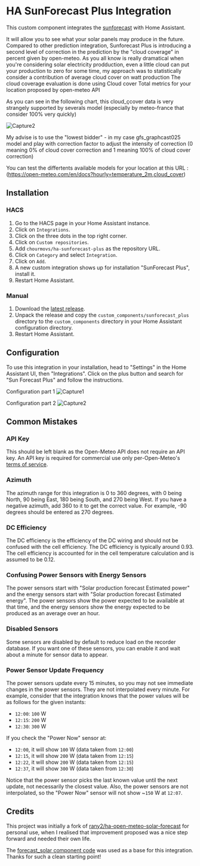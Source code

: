 # HA SunForecast Plus Integration

This custom component integrates the [sunforecast](https://github.com/chourmovs/ha-sunforecast-plus) with Home Assistant.

It will allow you to see what your solar panels may produce in the future.
Compared to other prediction integration, Sunforecast Plus is introducing a second level of correction in the prediction by the "cloud coverage" in percent given by open-meteo.
As you all know is really dramatical when you're considering solar electricity prodduction, even a little cloud can put your production to zero for some time, my approach was to statistically consider a contribution of average cloud cover on watt production
The cloud coverage evaluation is done using Cloud cover Total metrics for your location proposed by open-meteo API

As you can see in the following chart, this cloud_çcover data is very strangely supported by severals model (especially by meteo-france that consider 100% very quickly)

![Capture2](https://i.imgur.com/2ZTGl62.png)

My advise is to use the "lowest bidder"  - in my case gfs_graphcast025 model and play with correction factor to adjust the intensity of correction (0 meaning 0% of cloud cover correction and 1 meaning 100% of cloud cover correction)

You can test the differtents available models for your location at this URL : (https://open-meteo.com/en/docs?hourly=temperature_2m,cloud_cover)

## Installation

### HACS

1. Go to the HACS page in your Home Assistant instance.
2. Click on `Integrations`.
3. Click on the three dots in the top right corner.
4. Click on `Custom repositories`.
5. Add `chourmovs/ha-sunforecast-plus` as the repository URL.
6. Click on `Category` and select `Integration`.
7. Click on `Add`.
8. A new custom integration shows up for installation "SunForecast Plus", install it.
9. Restart Home Assistant.

### Manual

1. Download the [latest release](https://github.com/chourmovs/ha-sunforecast-plus/releases/latest).
2. Unpack the release and copy the `custom_components/sunforecast_plus` directory to the `custom_components` directory in your Home Assistant configuration directory.
3. Restart Home Assistant.

## Configuration

To use this integration in your installation, head to "Settings" in the Home Assistant UI, then "Integrations". Click on the plus button and search for "Sun Forecast Plus" and follow the instructions.

Configuration part 1
![Capture1](https://i.imgur.com/1PmFjbG.png)

Configuration part 2
![Capture2](https://i.imgur.com/l6ZtTup.png)




## Common Mistakes

### API Key

This should be left blank as the Open-Meteo API does not require an API key. An API key is required for commercial use only per-Open-Meteo's [terms of service](https://open-meteo.com/en/terms).

### Azimuth

The azimuth range for this integration is 0 to 360 degrees, with 0 being North, 90 being East, 180 being South, and 270 being West. If you have a negative azimuth, add 360 to it to get the correct value. For example, -90 degrees should be entered as 270 degrees.

### DC Efficiency

The DC efficiency is the efficiency of the DC wiring and should not be confused with the cell efficiency. The DC efficiency is typically around 0.93. The cell efficiency is accounted for in the cell temperature calculation and is assumed to be 0.12.

### Confusing Power Sensors with Energy Sensors

The power sensors start with "Solar production forecast Estimated power" and the energy sensors start with "Solar production forecast Estimated energy". The power sensors show the power expected to be available at that time, and the energy sensors show the energy expected to be produced as an average over an hour.


### Disabled Sensors

Some sensors are disabled by default to reduce load on the recorder database. If you want one of these sensors, you can enable it and wait about a minute for sensor data to appear.

### Power Sensor Update Frequency

The power sensors update every 15 minutes, so you may not see immediate changes in the power sensors. They are not interpolated every minute. For example, consider that the integration knows that the power values will be as follows for the given instants:

- `12:00`: `100` W
- `12:15`: `200` W
- `12:30`: `300` W

If you check the "Power Now" sensor at:

- `12:00`, it will show `100` W (data taken from `12:00`)
- `12:15`, it will show `200` W (data taken from `12:15`)
- `12:22`, it will show `200` W (data taken from `12:15`)
- `12:37`, it will show `300` W (data taken from `12:30`)

Notice that the power sensor picks the last known value until the next update, not necessarily the closest value. Also, the power sensors are not interpolated, so the "Power Now" sensor will not show ~`150` W at `12:07`.



## Credits

This project was initially a fork of [rany2/ha-open-meteo-solar-forecast](https://github.com/rany2/ha-open-meteo-solar-forecast) for personal use, when I realised that improvement proposed was a nice step forward and needed their own life.

The [forecast_solar component code](https://github.com/home-assistant/core/tree/dev/homeassistant/components/forecast_solar) was used as a base for this integration. Thanks for such a clean starting point!


